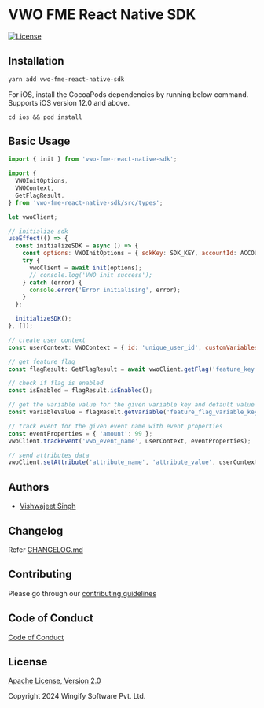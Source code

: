 # VWO FME React Native SDK

[![License](https://img.shields.io/badge/License-Apache%202.0-blue.svg)](http://www.apache.org/licenses/LICENSE-2.0)

## Installation

```bash
yarn add vwo-fme-react-native-sdk
```

For iOS, install the CocoaPods dependencies by running below command. Supports iOS version 12.0 and above.

`cd ios && pod install`

## Basic Usage

```javascript
import { init } from 'vwo-fme-react-native-sdk';

import {
  VWOInitOptions,
  VWOContext,
  GetFlagResult,
} from 'vwo-fme-react-native-sdk/src/types';

let vwoClient;

// initialize sdk
useEffect(() => {
  const initializeSDK = async () => {
    const options: VWOInitOptions = { sdkKey: SDK_KEY, accountId: ACCOUNT_ID };
    try {
      vwoClient = await init(options);
      // console.log('VWO init success');
    } catch (error) {
      console.error('Error initialising', error);
    }
  };

  initializeSDK();
}, []);

// create user context
const userContext: VWOContext = { id: 'unique_user_id', customVariables: {key_1: 0, key_2: 1} };

// get feature flag
const flagResult: GetFlagResult = await vwoClient.getFlag('feature_key', userContext);

// check if flag is enabled
const isEnabled = flagResult.isEnabled();

// get the variable value for the given variable key and default value
const variableValue = flagResult.getVariable('feature_flag_variable_key', 'default_value');

// track event for the given event name with event properties
const eventProperties = { 'amount': 99 };
vwoClient.trackEvent('vwo_event_name', userContext, eventProperties);

// send attributes data
vwoClient.setAttribute('attribute_name', 'attribute_value', userContext);
```

## Authors

* [Vishwajeet Singh](https://github.com/vishwajeet-wingify)

## Changelog

Refer [CHANGELOG.md](https://github.com/wingify/vwo-fme-react-native-sdk/blob/master/CHANGELOG.md)

## Contributing

Please go through our [contributing guidelines](https://github.com/wingify/vwo-fme-react-native-sdk/blob/master/CONTRIBUTING.md)

## Code of Conduct

[Code of Conduct](https://github.com/wingify/vwo-fme-react-native-sdk/blob/master/CODE_OF_CONDUCT.md)

## License

[Apache License, Version 2.0](https://github.com/wingify/vwo-fme-react-native-sdk/blob/master/LICENSE)

Copyright 2024 Wingify Software Pvt. Ltd.
